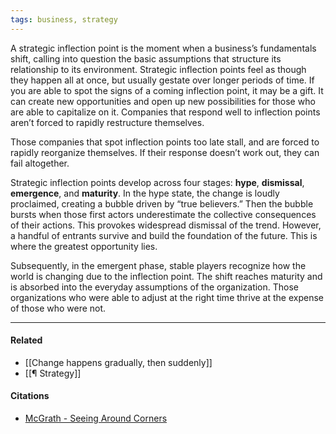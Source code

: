 ```yaml
---
tags: business, strategy
---
```


A strategic inflection point is the moment when a business’s fundamentals shift, calling into question the basic assumptions that structure its relationship to its environment. Strategic inflection points feel as though they happen all at once, but usually gestate over longer periods of time. If you are able to spot the signs of a coming inflection point, it may be a gift. It can create new opportunities and open up new possibilities for those who are able to capitalize on it. Companies that respond well to inflection points aren’t forced to rapidly restructure themselves.

Those companies that spot inflection points too late stall, and are forced to rapidly reorganize themselves. If their response doesn’t work out, they can fail altogether.

Strategic inflection points develop across four stages: **hype**, **dismissal**, **emergence**, and **maturity**. In the hype state, the change is loudly proclaimed, creating a bubble driven by “true believers.” Then the bubble bursts when those first actors underestimate the collective consequences of their actions. This provokes widespread dismissal of the trend. However, a handful of entrants survive and build the foundation of the future. This is where the greatest opportunity lies.

Subsequently, in the emergent phase, stable players recognize how the world is changing due to the inflection point. The shift reaches maturity and is absorbed into the everyday assumptions of the organization. Those organizations who were able to adjust at the right time thrive at the expense of those who were not.

---

#### Related

- [[Change happens gradually, then suddenly]]
- [[¶ Strategy]]

#### Citations

-   [McGrath - Seeing Around Corners](https://publish.obsidian.md/mobydiction/McGrath+-+Seeing+Around+Corners)